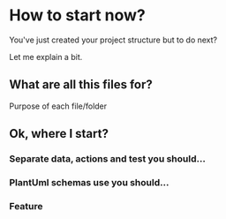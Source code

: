 # How to start now?

You've just created your project structure but to do next?

Let me explain a bit.

## What are all this files for?

Purpose of each file/folder

## Ok, where I start?

### Separate data, actions and test you should...

### PlantUml schemas use you should...

### Feature 